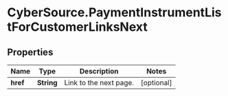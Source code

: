 # CyberSource.PaymentInstrumentListForCustomerLinksNext

## Properties
Name | Type | Description | Notes
------------ | ------------- | ------------- | -------------
**href** | **String** | Link to the next page.  | [optional] 


